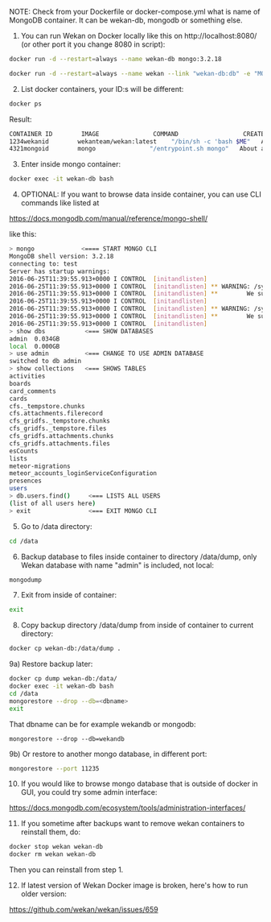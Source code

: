 NOTE: Check from your Dockerfile or docker-compose.yml what is name of MongoDB container.
It can be wekan-db, mongodb or something else.

1) You can run Wekan on Docker locally like this on http://localhost:8080/
(or other port it you change 8080 in script):
```bash
docker run -d --restart=always --name wekan-db mongo:3.2.18

docker run -d --restart=always --name wekan --link "wekan-db:db" -e "MONGO_URL=mongodb://db" -e "ROOT_URL=http://localhost:8080" -p 8080:80 wekanteam/wekan:latest
```

2) List docker containers, your ID:s will be different:
```bash
docker ps
```
Result:
```bash
CONTAINER ID        IMAGE               COMMAND                  CREATED             STATUS              PORTS                  NAMES
1234wekanid        wekanteam/wekan:latest    "/bin/sh -c 'bash $ME"   About an hour ago   Up 46 minutes       0.0.0.0:8080->80/tcp   wekan
4321mongoid        mongo               "/entrypoint.sh mongo"   About an hour ago   Up 46 minutes       27017/tcp              wekan-db
```

3) Enter inside mongo container:
```bash
docker exec -it wekan-db bash
```

4) OPTIONAL: If you want to browse data inside container, you can use CLI commands like listed at

https://docs.mongodb.com/manual/reference/mongo-shell/

like this:

```bash
> mongo             <==== START MONGO CLI
MongoDB shell version: 3.2.18
connecting to: test
Server has startup warnings: 
2016-06-25T11:39:55.913+0000 I CONTROL  [initandlisten] 
2016-06-25T11:39:55.913+0000 I CONTROL  [initandlisten] ** WARNING: /sys/kernel/mm/transparent_hugepage/enabled is 'always'.
2016-06-25T11:39:55.913+0000 I CONTROL  [initandlisten] **        We suggest setting it to 'never'
2016-06-25T11:39:55.913+0000 I CONTROL  [initandlisten] 
2016-06-25T11:39:55.913+0000 I CONTROL  [initandlisten] ** WARNING: /sys/kernel/mm/transparent_hugepage/defrag is 'always'.
2016-06-25T11:39:55.913+0000 I CONTROL  [initandlisten] **        We suggest setting it to 'never'
2016-06-25T11:39:55.913+0000 I CONTROL  [initandlisten] 
> show dbs           <=== SHOW DATABASES
admin  0.034GB
local  0.000GB
> use admin          <=== CHANGE TO USE ADMIN DATABASE
switched to db admin
> show collections   <=== SHOWS TABLES
activities
boards
card_comments
cards
cfs._tempstore.chunks
cfs.attachments.filerecord
cfs_gridfs._tempstore.chunks
cfs_gridfs._tempstore.files
cfs_gridfs.attachments.chunks
cfs_gridfs.attachments.files
esCounts
lists
meteor-migrations
meteor_accounts_loginServiceConfiguration
presences
users
> db.users.find()     <=== LISTS ALL USERS
(list of all users here)
> exit                <=== EXIT MONGO CLI
```

5) Go to /data directory:
```bash
cd /data
```

6) Backup database to files inside container to directory /data/dump, only Wekan database with name "admin" is included, not local:
```bash
mongodump
```

7) Exit from inside of container:
```bash
exit
```

8) Copy backup directory /data/dump from inside of container to current directory:
```bash
docker cp wekan-db:/data/dump .
```

9a) Restore backup later:
```bash
docker cp dump wekan-db:/data/
docker exec -it wekan-db bash
cd /data
mongorestore --drop --db=<dbname>
exit
```

That dbname can be for example wekandb or mongodb:
```
mongorestore --drop --db=wekandb
```

9b) Or restore to another mongo database, in different port:
```bash
mongorestore --port 11235
```

10) If you would like to browse mongo database that is outside of docker in GUI, you could try some admin interface:

https://docs.mongodb.com/ecosystem/tools/administration-interfaces/

11) If you sometime after backups want to remove wekan containers to reinstall them, do:
```bash
docker stop wekan wekan-db
docker rm wekan wekan-db
```
Then you can reinstall from step 1.

12) If latest version of Wekan Docker image is broken, here's how to run older version:

https://github.com/wekan/wekan/issues/659